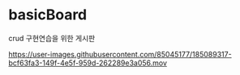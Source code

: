 # basicBoard
crud 구현연습을 위한 게시판
 


https://user-images.githubusercontent.com/85045177/185089317-bcf63fa3-149f-4e5f-959d-262289e3a056.mov

